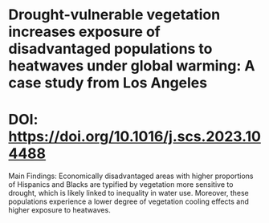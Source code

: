 # Drought-vulnerable vegetation increases exposure of disadvantaged populations to heatwaves under global warming: A case study from Los Angeles
# DOI: https://doi.org/10.1016/j.scs.2023.104488

Main Findings: Economically disadvantaged areas with higher proportions of Hispanics and Blacks are typified by vegetation more sensitive to drought, 
which is likely linked to inequality in water use. Moreover, these populations experience a lower degree of vegetation cooling effects and higher exposure to heatwaves.

